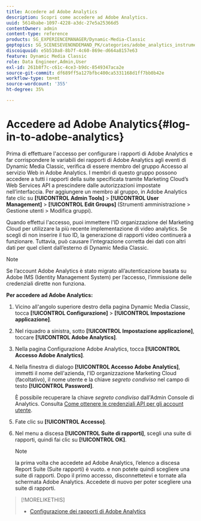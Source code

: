 ```yaml
---
title: Accedere ad Adobe Analytics
description: Scopri come accedere ad Adobe Analytics.
uuid: 5614babe-1097-4228-a3dc-27e5a25366d5
contentOwner: admin
content-type: reference
products: SG_EXPERIENCEMANAGER/Dynamic-Media-Classic
geptopics: SG_SCENESEVENONDEMAND_PK/categories/adobe_analytics_instrumentation_kit
discoiquuid: e5b510a8-8b7f-4c60-869e-d664a8157e63
feature: Dynamic Media Classic
role: Data Engineer,Admin,User
exl-id: 261b8f7c-c61c-4ce3-b9dc-8549347aca2e
source-git-commit: df689ff5a127bfbc400ca5331168d1ff7bb0b42e
workflow-type: tm+mt
source-wordcount: '355'
ht-degree: 35%

---
```


# Accedere ad Adobe Analytics{#log-in-to-adobe-analytics}

Prima di effettuare l&#39;accesso per configurare i rapporti di Adobe Analytics e far corrispondere le variabili dei rapporti di Adobe Analytics agli eventi di Dynamic Media Classic, verifica di essere membro del gruppo Accesso al servizio Web in Adobe Analytics. I membri di questo gruppo possono accedere a tutti i rapporti della suite specificata tramite Marketing Cloud’s Web Services API a prescindere dalle autorizzazioni impostate nell’interfaccia. Per aggiungere un membro al gruppo, in Adobe Analytics fate clic su **[!UICONTROL Admin Tools]** > **[!UICONTROL User Management]** > **[!UICONTROL Edit Groups]** (Strumenti amministrazione > Gestione utenti > Modifica gruppi).

Quando effettui l&#39;accesso, puoi immettere l&#39;ID organizzazione del Marketing Cloud per utilizzare la più recente implementazione di video analytics. Se scegli di non inserire il tuo ID, la generazione di rapporti video continuerà a funzionare. Tuttavia, può causare l’integrazione corretta dei dati con altri dati per quel client dall’esterno di Dynamic Media Classic.

>[!NOTE]
>
>Se l’account Adobe Analytics è stato migrato all’autenticazione basata su Adobe IMS (Identity Management System) per l’accesso, l’immissione delle credenziali dirette non funziona.

**Per accedere ad Adobe Analytics:**

1. Vicino all&#39;angolo superiore destro della pagina Dynamic Media Classic, tocca **[!UICONTROL Configurazione]** > **[!UICONTROL Impostazione applicazione]**.
1. Nel riquadro a sinistra, sotto **[!UICONTROL Impostazione applicazione]**, toccare **[!UICONTROL Adobe Analytics]**.
1. Nella pagina Configurazione Adobe Analytics, tocca **[!UICONTROL Accesso Adobe Analytics]**.
1. Nella finestra di dialogo **[!UICONTROL Accesso Adobe Analytics]**, immetti il nome dell&#39;azienda, l&#39;ID organizzazione Marketing Cloud (facoltativo), il nome utente e la chiave *segreto condiviso* nel campo di testo **[!UICONTROL Password]**.

   È possibile recuperare la chiave *segreto condiviso* dall&#39;Admin Console di Analytics. Consulta [Come ottenere le credenziali API per gli account utente](https://github.com/AdobeDocs/analytics-2.0-apis/blob/master/create-oauth-client.md).

1. Fate clic su **[!UICONTROL Accesso]**.
1. Nel menu a discesa **[!UICONTROL Suite di rapporti]**, scegli una suite di rapporti, quindi fai clic su **[!UICONTROL OK]**.

   >[!NOTE]
   >
   >la prima volta che accedete ad Adobe Analytics, l’elenco a discesa Report Suite (Suite rapporti) è vuoto. e non potete quindi scegliere una suite di rapporti. Dopo il primo accesso, disconnettetevi e tornate alla schermata Adobe Analytics. Accedete di nuovo per poter scegliere una suite di rapporti.

>[!MORELIKETHIS]
>
>* [Configurazione dei rapporti di Adobe Analytics](configuring-analytics-reports.md#configuring_adobe_analytics_reports)


